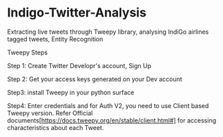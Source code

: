 # Indigo-Twitter-Analysis
Extracting live tweets through Tweepy library, analysing IndiGo airlines tagged tweets, Entity Recognition

Tweepy Steps

Step 1:
Create Twitter Developr's account, Sign Up

Step 2:
Get your access keys generated on your Dev account

Step3:
install Tweepy in your python surface

Step4:
Enter credentials and for Auth V2, you need to use Client based Tweepy version. 
Refer Official documents[https://docs.tweepy.org/en/stable/client.html#] for accessing characteristics about each Tweet. 

